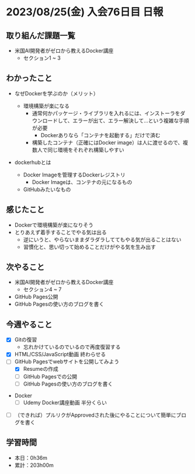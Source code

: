 # 2023/08/25(金) 入会76日目 日報

## 取り組んだ課題一覧

- 米国AI開発者がゼロから教えるDocker講座
  - セクション1 ~ 3

## わかったこと

- なぜDockerを学ぶのか（メリット）
  - 環境構築が楽になる
    - 通常何かパッケージ・ライブラリを入れるには、インストーラをダウンロードして、エラーが出て、エラー解決して...という複雑な手順が必要
      - Dockerありなら「コンテナを起動する」だけで済む
    - 構築したコンテナ（正確にはDocker image）は人に渡せるので、複数人で同じ環境をそれぞれ構築しやすい

- dockerhubとは
  - Docker Imageを管理するDockerレジストリ
    - Docker Imageは、コンテナの元になるもの
  - GitHubみたいなもの

## 感じたこと

- Dockerで環境構築が楽になりそう
- とりあえず着手することでやる気は出る
  - 逆にいうと、やらないままダラダラしててもやる気が出ることはない
  - 習慣化と、思い切って始めることだけがやる気を生み出す

## 次やること

- 米国AI開発者がゼロから教えるDocker講座
  - セクション4 ~ 7
- GitHub Pages公開
- GitHub Pagesの使い方のブログを書く

## 今週やること

- [x] Gitの復習
  - 忘れかけているのでいるので再度復習する
- [x] HTML/CSS/JavaScript動画 終わらせる
- [ ] GitHub Pagesでwebサイトを公開してみよう
  - [x] Resumeの作成
  - [ ] GitHub Pagesでの公開
  - [ ] GitHub Pagesの使い方のブログを書く
- Docker
  - [ ] Udemy Docker講座動画 半分くらい

- [ ] （できれば）プルリクがApprovedされた後にやることについて簡単にブログを書く

## 学習時間

- 本日：0h36m
- 累計：203h00m

